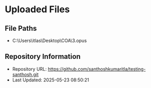 # Uploaded Files

## File Paths
- C:\Users\itlas\Desktop\COA\3.opus

## Repository Information
- Repository URL: https://github.com/santhoshkumaritla/testing-santhosh.git
- Last Updated: 2025-05-23 08:50:21
